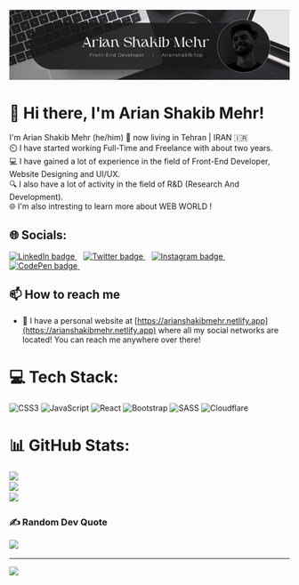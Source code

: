 <p align='center'>
  <img src="./Banner-Arian.jpg" alt="Arian Banner" />
</p>

# 💫 Hi there, I'm Arian Shakib Mehr!
I'm  Arian Shakib Mehr (he/him) 📍 now living in Tehran | IRAN 🇮🇷<br>⏲️ I have started working Full-Time and Freelance with about two years.<br>💻 I have gained a lot of experience in the field of Front-End Developer, Website Designing and UI/UX.<br>🔍 I also have a lot of activity in the field of R&D (Research And Development).<br>🌐 I'm also intresting to learn more about WEB WORLD !


## 🌐 Socials:
  <a href="https://www.linkedin.com/in/arianshakibmehr">
     <img src="https://img.shields.io/badge/linkedin-%230077B5.svg?&style=for-the-badge&logo=linkedin&logoColor=white" alt="LinkedIn badge" />
  </a>&nbsp;&nbsp;
   <a href="https://twitter.com/arianshakibmehr">
     <img src="https://img.shields.io/badge/twitter-%231DA1F2.svg?&style=for-the-badge&logo=twitter&logoColor=white&countColor=%232ea44f" alt="Twitter badge" />
  </a>&nbsp;&nbsp;
  <a href="https://instagram.com/arianshakibmehr">
    <img src="https://img.shields.io/badge/instagram-%23E4405F.svg?&style=for-the-badge&logo=instagram&logoColor=white" alt="Instagram badge" />
  </a>&nbsp;&nbsp;
  <a href="https://codepen.io/arianshakibmehr">
    <img src="https://img.shields.io/badge/Codepen-000000?style=for-the-badge&logo=codepen&logoColor=white" alt="CodePen badge" />
  </a>&nbsp;&nbsp;

## 📫 How to reach me

* 🔗 I have a personal website at [https://arianshakibmehr.netlify.app](https://arianshakibmehr.netlify.app) where all my social networks are located! You can reach me anywhere over there!

# 💻 Tech Stack:
![CSS3](https://img.shields.io/badge/css3-%231572B6.svg?style=for-the-badge&logo=css3&logoColor=white) ![JavaScript](https://img.shields.io/badge/javascript-%23323330.svg?style=for-the-badge&logo=javascript&logoColor=%23F7DF1E) ![React](https://img.shields.io/badge/react-%2320232a.svg?style=for-the-badge&logo=react&logoColor=%2361DAFB) ![Bootstrap](https://img.shields.io/badge/bootstrap-%23563D7C.svg?style=for-the-badge&logo=bootstrap&logoColor=white) ![SASS](https://img.shields.io/badge/SASS-hotpink.svg?style=for-the-badge&logo=SASS&logoColor=white) ![Cloudflare](https://img.shields.io/badge/Cloudflare-F38020?style=for-the-badge&logo=Cloudflare&logoColor=white)
# 📊 GitHub Stats:
![](https://github-readme-stats.vercel.app/api?username=arianshakibmehr&theme=dark&hide_border=false&include_all_commits=true&count_private=false)<br/>
![](https://github-readme-streak-stats.herokuapp.com/?user=arianshakibmehr&theme=dark&hide_border=false)<br/>
![](https://github-readme-stats.vercel.app/api/top-langs/?username=arianshakibmehr&theme=dark&hide_border=false&include_all_commits=true&count_private=false&layout=compact)


### ✍️ Random Dev Quote
![](https://quotes-github-readme.vercel.app/api?type=vetical&theme=dark)

---
[![](https://visitcount.itsvg.in/api?id=arianshakibmehr&icon=2&color=1)](https://visitcount.itsvg.in)

<!-- Proudly created with GPRM ( https://gprm.itsvg.in ) -->
